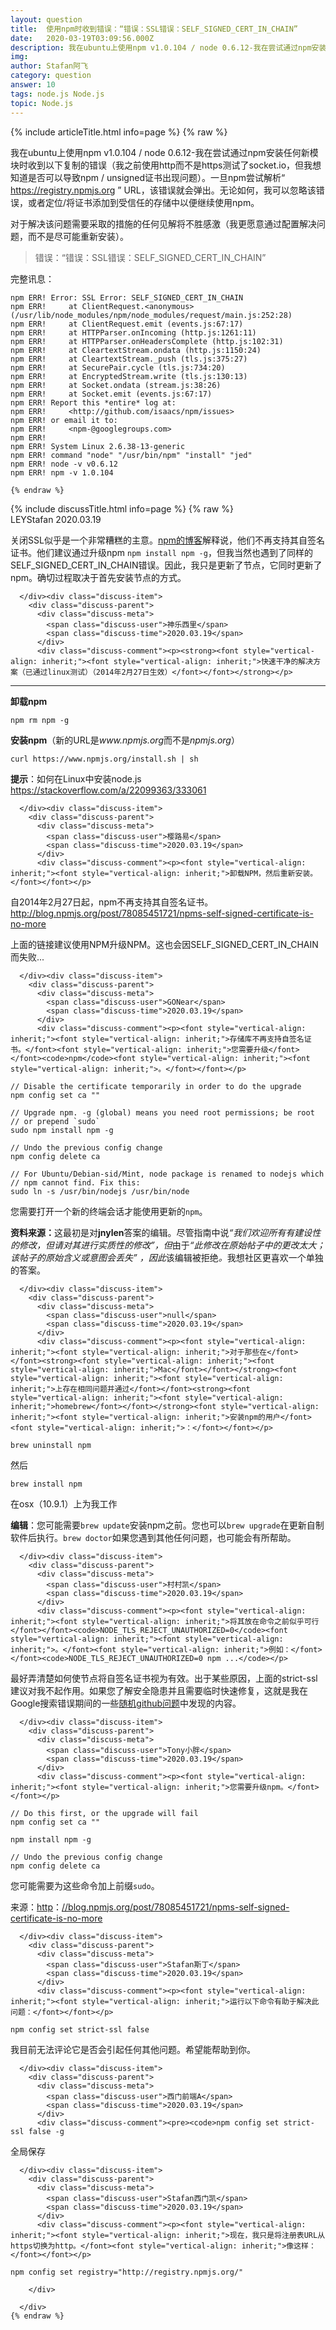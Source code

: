 ```yaml
---
layout: question
title:  使用npm时收到错误：“错误：SSL错误：SELF_SIGNED_CERT_IN_CHAIN”
date:   2020-03-19T03:09:56.000Z
description: 我在ubuntu上使用npm v1.0.104 / node 0.6.12-我在尝试通过npm安装任何新模块时收到以下复制的错误（我之前使用http而不是...
img: 
author: Stafan阿飞
category: question
answer: 10
tags: node.js Node.js
topic: Node.js
---
```

<div class="article-root">
  <div class="article">
    {% include articleTitle.html info=page %}
    {% raw %}
    <div class="article-content"><p><font style="vertical-align: inherit;"><font style="vertical-align: inherit;">我在ubuntu上使用npm v1.0.104 / node 0.6.12-我在尝试通过npm安装任何新模块时收到以下复制的错误（我之前使用http而不是https测试了socket.io，但我想知道是否可以导致npm / unsigned证书出现问题）。</font><font style="vertical-align: inherit;">一旦npm尝试解析“ </font></font><a href="https://registry.npmjs.org" rel="noreferrer"><font style="vertical-align: inherit;"><font style="vertical-align: inherit;">https://registry.npmjs.org</font></font></a><font style="vertical-align: inherit;"><font style="vertical-align: inherit;"> ” URL，</font><font style="vertical-align: inherit;">该错误就会弹出</font><font style="vertical-align: inherit;">。</font><font style="vertical-align: inherit;">无论如何，我可以忽略该错误，或​​者定位/将证书添加到受信任的存储中以便继续使用npm。</font></font></p>

<p><font style="vertical-align: inherit;"><font style="vertical-align: inherit;">对于解决该问题需要采取的措施的任何见解将不胜感激（我更愿意通过配置解决问题，而不是尽可能重新安装）。</font></font></p>

<blockquote>
  <p><font style="vertical-align: inherit;"><font style="vertical-align: inherit;">错误：“错误：SSL错误：SELF_SIGNED_CERT_IN_CHAIN”</font></font></p>
</blockquote>

<p><font style="vertical-align: inherit;"><font style="vertical-align: inherit;">完整讯息：</font></font></p>

<pre><code>npm ERR! Error: SSL Error: SELF_SIGNED_CERT_IN_CHAIN<font></font>
npm ERR!     at ClientRequest.&lt;anonymous&gt; (/usr/lib/node_modules/npm/node_modules/request/main.js:252:28)<font></font>
npm ERR!     at ClientRequest.emit (events.js:67:17)<font></font>
npm ERR!     at HTTPParser.onIncoming (http.js:1261:11)<font></font>
npm ERR!     at HTTPParser.onHeadersComplete (http.js:102:31)<font></font>
npm ERR!     at CleartextStream.ondata (http.js:1150:24)<font></font>
npm ERR!     at CleartextStream._push (tls.js:375:27)<font></font>
npm ERR!     at SecurePair.cycle (tls.js:734:20)<font></font>
npm ERR!     at EncryptedStream.write (tls.js:130:13)<font></font>
npm ERR!     at Socket.ondata (stream.js:38:26)<font></font>
npm ERR!     at Socket.emit (events.js:67:17)<font></font>
npm ERR! Report this *entire* log at:<font></font>
npm ERR!     &lt;http://github.com/isaacs/npm/issues&gt;<font></font>
npm ERR! or email it to:<font></font>
npm ERR!     &lt;npm-@googlegroups.com&gt;<font></font>
npm ERR! <font></font>
npm ERR! System Linux 2.6.38-13-generic<font></font>
npm ERR! command "node" "/usr/bin/npm" "install" "jed"<font></font>
npm ERR! node -v v0.6.12<font></font>
npm ERR! npm -v 1.0.104<font></font>
</code></pre></div>
    {% endraw %}
  </div>

  <div class="discuss-wrapper">
    {% include discussTitle.html info=page %}
    {% raw %}
    <div class="discuss-item">
        <div class="discuss-parent">
          <div class="discuss-meta">
            <span class="discuss-user">LEYStafan</span>
            <span class="discuss-time">2020.03.19</span>
          </div>
          <div class="discuss-comment"><p><font style="vertical-align: inherit;"><font style="vertical-align: inherit;">关闭SSL似乎是一个非常糟糕的主意。</font></font><a href="http://blog.npmjs.org/post/78085451721/npms-self-signed-certificate-is-no-more" rel="nofollow"><font style="vertical-align: inherit;"><font style="vertical-align: inherit;">npm的博客</font></font></a><font style="vertical-align: inherit;"><font style="vertical-align: inherit;">解释说，他们不再支持其自签名证书。</font><font style="vertical-align: inherit;">他们建议通过升级npm </font></font><code>npm install npm -g</code><font style="vertical-align: inherit;"><font style="vertical-align: inherit;">，但我当然也遇到了同样的SELF_SIGNED_CERT_IN_CHAIN错误。</font><font style="vertical-align: inherit;">因此，我只是更新了节点，它同时更新了npm。</font><font style="vertical-align: inherit;">确切过程取决于首先安装节点的方式。</font></font></p></div>
        </div>
        
      </div><div class="discuss-item">
        <div class="discuss-parent">
          <div class="discuss-meta">
            <span class="discuss-user">神乐西里</span>
            <span class="discuss-time">2020.03.19</span>
          </div>
          <div class="discuss-comment"><p><strong><font style="vertical-align: inherit;"><font style="vertical-align: inherit;">快速干净的解决方案（已通过linux测试）（2014年2月27日生效）</font></font></strong></p>

<hr>

<p><strong><font style="vertical-align: inherit;"><font style="vertical-align: inherit;">卸载npm</font></font></strong></p>

<pre><code>npm rm npm -g
</code></pre>

<p><strong><font style="vertical-align: inherit;"><font style="vertical-align: inherit;">安装npm</font></font></strong><font style="vertical-align: inherit;"><font style="vertical-align: inherit;">（新的URL是</font></font><em><font style="vertical-align: inherit;"><font style="vertical-align: inherit;">www.npmjs.org</font></font></em><font style="vertical-align: inherit;"><font style="vertical-align: inherit;">而不是</font></font><em><font style="vertical-align: inherit;"><font style="vertical-align: inherit;">npmjs.org</font></font></em><font style="vertical-align: inherit;"><font style="vertical-align: inherit;">）</font></font></p>

<pre><code>curl https://www.npmjs.org/install.sh | sh
</code></pre>

<p><strong><font style="vertical-align: inherit;"><font style="vertical-align: inherit;">提示</font></font></strong><font style="vertical-align: inherit;"><font style="vertical-align: inherit;">：如何在Linux中安装node.js </font></font><a href="https://stackoverflow.com/a/22099363/333061"><font style="vertical-align: inherit;"><font style="vertical-align: inherit;">https://stackoverflow.com/a/22099363/333061</font></font></a> </p></div>
        </div>
        
      </div><div class="discuss-item">
        <div class="discuss-parent">
          <div class="discuss-meta">
            <span class="discuss-user">樱路易</span>
            <span class="discuss-time">2020.03.19</span>
          </div>
          <div class="discuss-comment"><p><font style="vertical-align: inherit;"><font style="vertical-align: inherit;">卸载NPM，然后重新安装。</font></font></p>

<p><font style="vertical-align: inherit;"><font style="vertical-align: inherit;">自2014年2月27日起，npm不再支持其自签名证书。
</font></font><a href="http://blog.npmjs.org/post/78085451721/npms-self-signed-certificate-is-no-more" rel="nofollow"><font style="vertical-align: inherit;"><font style="vertical-align: inherit;">http://blog.npmjs.org/post/78085451721/npms-self-signed-certificate-is-no-more</font></font></a></p>

<p><font style="vertical-align: inherit;"><font style="vertical-align: inherit;">上面的链接建议使用NPM升级NPM。</font><font style="vertical-align: inherit;">这也会因SELF_SIGNED_CERT_IN_CHAIN而失败...</font></font></p></div>
        </div>
        
      </div><div class="discuss-item">
        <div class="discuss-parent">
          <div class="discuss-meta">
            <span class="discuss-user">GONear</span>
            <span class="discuss-time">2020.03.19</span>
          </div>
          <div class="discuss-comment"><p><font style="vertical-align: inherit;"><font style="vertical-align: inherit;">存储库不再支持自签名证书。</font><font style="vertical-align: inherit;">您需要升级</font></font><code>npm</code><font style="vertical-align: inherit;"><font style="vertical-align: inherit;">。</font></font></p>

<pre><code>// Disable the certificate temporarily in order to do the upgrade<font></font>
npm config set ca ""<font></font>
<font></font>
// Upgrade npm. -g (global) means you need root permissions; be root <font></font>
// or prepend `sudo`<font></font>
sudo npm install npm -g<font></font>
<font></font>
// Undo the previous config change<font></font>
npm config delete ca<font></font>
<font></font>
// For Ubuntu/Debian-sid/Mint, node package is renamed to nodejs which <font></font>
// npm cannot find. Fix this:<font></font>
sudo ln -s /usr/bin/nodejs /usr/bin/node<font></font>
</code></pre>

<p><font style="vertical-align: inherit;"><font style="vertical-align: inherit;">您需要打开一个新的终端会话才能使用更新的</font></font><code>npm</code><font style="vertical-align: inherit;"><font style="vertical-align: inherit;">。</font></font></p>

<p><strong><font style="vertical-align: inherit;"><font style="vertical-align: inherit;">资料来源：</font></font></strong><font style="vertical-align: inherit;"><font style="vertical-align: inherit;">这最初是对</font></font><strong><font style="vertical-align: inherit;"><font style="vertical-align: inherit;">jnylen</font></font></strong><font style="vertical-align: inherit;"><font style="vertical-align: inherit;">答案</font><font style="vertical-align: inherit;">的编辑</font><font style="vertical-align: inherit;">。</font><font style="vertical-align: inherit;">尽管指南中说</font></font><em><font style="vertical-align: inherit;"><font style="vertical-align: inherit;">“我们欢迎所有有建设性的修改，但请对其进行实质性的修改”，但</font></font></em><font style="vertical-align: inherit;"><font style="vertical-align: inherit;">由于</font></font><em><font style="vertical-align: inherit;"><font style="vertical-align: inherit;">“此修改在原始帖子中的更改太大；该帖子的原始含义或意图会丢失” </font></font></em><font style="vertical-align: inherit;"><em><font style="vertical-align: inherit;">，因此</font></em><font style="vertical-align: inherit;">该编辑被拒绝</font><em><font style="vertical-align: inherit;">。</font></em><font style="vertical-align: inherit;">我想社区更喜欢一个单独的答案。</font></font></p></div>
        </div>
        
      </div><div class="discuss-item">
        <div class="discuss-parent">
          <div class="discuss-meta">
            <span class="discuss-user">null</span>
            <span class="discuss-time">2020.03.19</span>
          </div>
          <div class="discuss-comment"><p><font style="vertical-align: inherit;"><font style="vertical-align: inherit;">对于那些在</font></font><strong><font style="vertical-align: inherit;"><font style="vertical-align: inherit;">Mac</font></font></strong><font style="vertical-align: inherit;"><font style="vertical-align: inherit;">上存在相同问题并通过</font></font><strong><font style="vertical-align: inherit;"><font style="vertical-align: inherit;">homebrew</font></font></strong><font style="vertical-align: inherit;"><font style="vertical-align: inherit;">安装npm的用户</font><font style="vertical-align: inherit;">：</font></font></p>

<pre><code>brew uninstall npm
</code></pre>

<p><font style="vertical-align: inherit;"><font style="vertical-align: inherit;">然后</font></font></p>

<pre><code>brew install npm
</code></pre>

<p><font style="vertical-align: inherit;"><font style="vertical-align: inherit;">在osx（10.9.1）上为我工作</font></font></p>

<p><strong><font style="vertical-align: inherit;"><font style="vertical-align: inherit;">编辑</font></font></strong><font style="vertical-align: inherit;"><font style="vertical-align: inherit;">：您可能需要</font></font><code>brew update</code><font style="vertical-align: inherit;"><font style="vertical-align: inherit;">安装npm之前。</font><font style="vertical-align: inherit;">您也可以</font></font><code>brew upgrade</code><font style="vertical-align: inherit;"><font style="vertical-align: inherit;">在更新自制软件后</font><font style="vertical-align: inherit;">执行</font><font style="vertical-align: inherit;">。</font></font><code>brew doctor</code><font style="vertical-align: inherit;"><font style="vertical-align: inherit;">如果您遇到其他任何问题，</font><font style="vertical-align: inherit;">也可能会有所帮助</font><font style="vertical-align: inherit;">。  </font></font></p></div>
        </div>
        
      </div><div class="discuss-item">
        <div class="discuss-parent">
          <div class="discuss-meta">
            <span class="discuss-user">村村凯</span>
            <span class="discuss-time">2020.03.19</span>
          </div>
          <div class="discuss-comment"><p><font style="vertical-align: inherit;"><font style="vertical-align: inherit;">将其放在命令之前似乎可行</font></font><code>NODE_TLS_REJECT_UNAUTHORIZED=0</code><font style="vertical-align: inherit;"><font style="vertical-align: inherit;">。</font><font style="vertical-align: inherit;">例如：</font></font><code>NODE_TLS_REJECT_UNAUTHORIZED=0 npm ...</code></p>

<p><font style="vertical-align: inherit;"><font style="vertical-align: inherit;">最好弄清楚如何使节点将自签名证书视为有效。</font><font style="vertical-align: inherit;">出于某些原因，上面的strict-ssl建议对我不起作用。</font><font style="vertical-align: inherit;">如果您了解安全隐患并且需要临时快速修复，这就是我</font><font style="vertical-align: inherit;">在Google搜索错误期间的</font><font style="vertical-align: inherit;">一些</font></font><a href="https://github.com/apigee/microgateway-core/issues/9#issuecomment-248728735" rel="noreferrer"><font style="vertical-align: inherit;"><font style="vertical-align: inherit;">随机github问题</font></font></a><font style="vertical-align: inherit;"><font style="vertical-align: inherit;">中</font><font style="vertical-align: inherit;">发现</font><font style="vertical-align: inherit;">的内容。</font></font></p></div>
        </div>
        
      </div><div class="discuss-item">
        <div class="discuss-parent">
          <div class="discuss-meta">
            <span class="discuss-user">Tony小胖</span>
            <span class="discuss-time">2020.03.19</span>
          </div>
          <div class="discuss-comment"><p><font style="vertical-align: inherit;"><font style="vertical-align: inherit;">您需要升级npm。</font></font></p>

<pre><code>// Do this first, or the upgrade will fail<font></font>
npm config set ca ""<font></font>
<font></font>
npm install npm -g<font></font>
<font></font>
// Undo the previous config change<font></font>
npm config delete ca<font></font>
</code></pre>

<p><font style="vertical-align: inherit;"><font style="vertical-align: inherit;">您可能需要为这些命令加上前缀</font></font><code>sudo</code><font style="vertical-align: inherit;"><font style="vertical-align: inherit;">。</font></font></p>

<p><font style="vertical-align: inherit;"><font style="vertical-align: inherit;">来源：</font><a href="http://blog.npmjs.org/post/78085451721/npms-self-signed-certificate-is-no-more"><font style="vertical-align: inherit;">http</font></a><font style="vertical-align: inherit;">：</font></font><a href="http://blog.npmjs.org/post/78085451721/npms-self-signed-certificate-is-no-more"><font style="vertical-align: inherit;"><font style="vertical-align: inherit;">//blog.npmjs.org/post/78085451721/npms-self-signed-certificate-is-no-more</font></font></a></p></div>
        </div>
        
      </div><div class="discuss-item">
        <div class="discuss-parent">
          <div class="discuss-meta">
            <span class="discuss-user">Stafan斯丁</span>
            <span class="discuss-time">2020.03.19</span>
          </div>
          <div class="discuss-comment"><p><font style="vertical-align: inherit;"><font style="vertical-align: inherit;">运行以下命令有助于解决此问题：</font></font></p>

<pre><code>npm config set strict-ssl false
</code></pre>

<p><font style="vertical-align: inherit;"><font style="vertical-align: inherit;">我目前无法评论它是否会引起任何其他问题。</font><font style="vertical-align: inherit;">希望能帮助到你。</font></font></p></div>
        </div>
        
      </div><div class="discuss-item">
        <div class="discuss-parent">
          <div class="discuss-meta">
            <span class="discuss-user">西门前端A</span>
            <span class="discuss-time">2020.03.19</span>
          </div>
          <div class="discuss-comment"><pre><code>npm config set strict-ssl false -g
</code></pre>

<p><font style="vertical-align: inherit;"><font style="vertical-align: inherit;">全局保存 </font></font></p></div>
        </div>
        
      </div><div class="discuss-item">
        <div class="discuss-parent">
          <div class="discuss-meta">
            <span class="discuss-user">Stafan西门凯</span>
            <span class="discuss-time">2020.03.19</span>
          </div>
          <div class="discuss-comment"><p><font style="vertical-align: inherit;"><font style="vertical-align: inherit;">现在，我只是将注册表URL从https切换为http。</font><font style="vertical-align: inherit;">像这样：</font></font></p>

<pre><code>npm config set registry="http://registry.npmjs.org/"
</code></pre></div>
        </div>
        
      </div>
    {% endraw %}
  </div>
<div>
